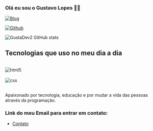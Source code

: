 
### Olá eu sou o Gustavo Lopes 🫰🏼

[![Blog](https://img.shields.io/website-up-down-green-red/http/monip.org.svg)](https://GustaDev2.com)

[![Github](https://img.shields.io/badge/GitHub-100000?style=for-the-badge&logo=github&logoColor=white)](https://github.com/GustaDev2)

![GustaDev2 GitHub stats](https://github-readme-stats.vercel.app/api?username=GustaDev2&show_icons=true&theme=dracula)

## Tecnologias que uso no meu dia a dia

<div style="display: inline_block"><br/>
<img aling="center" alt="html5" src="https://img.shields.io/badge/HTML5-E34F26?style=for-the-badge&logo=html5&logoColor=white" />
</div>

<div style="display: inline_block"><br/>
<img aling="center" alt="css" src="https://img.shields.io/badge/CSS3-1572B6?style=for-the-badge&logo=css3&logoColor=white" />
</div><br/>

Apaixonado por tecnologia, educação e por mudar a vida das pessoas através da programação.

### Link do meu Email para entrar em contato:
- [Contato](https://mail.google.com/mail/u/1/#inbox)
